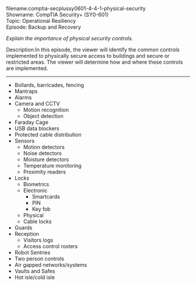 filename:comptia-secplussy0601-4-4-1-physical-security  
Showname: CompTIA Security+ \(SY0-601\)  
Topic: Operational Resiliency  
Episode: Backup and Recovery  

*Explain the importance of physical security controls.*   

Description:In this episode, the viewer will identify the common controls implemented to physically secure access to buildings and secure or restricted areas. The viewer will determine how and where these controls are implemented.  

-----------

* Bollards, barricades, fencing
* Mantraps
* Alarms
* Camera and CCTV
	+ Motion recognition
	+ Object detection
* Faraday Cage
* USB data blockers
* Protected cable distribution
* Sensors
	+ Motion detectors
	+ Noise detectors
	+ Moisture detectors
	+ Temperature monitoring
	+ Proximity readers
* Locks
	+ Biometrics
	+ Electronic
		- Smartcards
		- PIN
		- Key fob
	+ Physical
	+ Cable locks
* Guards
* Reception
	+ Visitors logs
	+ Access control rosters
* Robot Sentries
* Two person controls
* Air gapped networks/systems
* Vaults and Safes
* Hot isle/cold isle